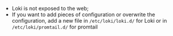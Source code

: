  - Loki is not exposed to the web;
 - If you want to add pieces of configuration or overwrite the configuration, add a new file in `/etc/loki/loki.d/` for Loki or in `/etc/loki/promtail.d/` for promtail
